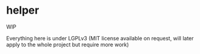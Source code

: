 # helper

WIP

Everything here is under LGPLv3
(MIT license available on request, will later apply to the whole project but require more work)